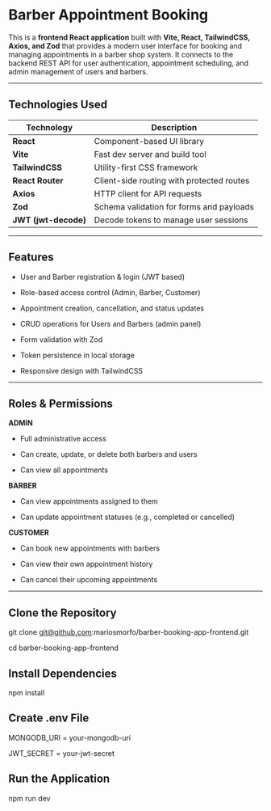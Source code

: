 # Barber Appointment Booking 

This is a **frontend React application** built with **Vite, React, TailwindCSS, Axios, and Zod** that provides a modern user interface for booking and managing appointments in a barber shop system. It connects to the backend REST API for user authentication, appointment scheduling, and admin management of users and barbers.

---

## Technologies Used

| Technology | Description |
|---|---|
| **React** | Component-based UI library |
| **Vite** | Fast dev server and build tool |
| **TailwindCSS** | Utility-first CSS framework |
| **React Router** | Client-side routing with protected routes |
| **Axios** | HTTP client for API requests |
| **Zod** | Schema validation for forms and payloads |
| **JWT (jwt-decode)** | Decode tokens to manage user sessions |

---

## Features

- User and Barber registration & login (JWT based)

- Role-based access control (Admin, Barber, Customer)  

- Appointment creation, cancellation, and status updates  

- CRUD operations for Users and Barbers (admin panel)  

- Form validation with Zod  

- Token persistence in local storage  

- Responsive design with TailwindCSS  

---

## Roles & Permissions

**ADMIN**

- Full administrative access

- Can create, update, or delete both barbers and users

- Can view all appointments

**BARBER**

- Can view appointments assigned to them

- Can update appointment statuses (e.g., completed or cancelled)

**CUSTOMER**

- Can book new appointments with barbers

- Can view their own appointment history

- Can cancel their upcoming appointments

---

## Clone the Repository

git clone git@github.com:mariosmorfo/barber-booking-app-frontend.git

cd barber-booking-app-frontend

## Install Dependencies

npm install

## Create .env File

MONGODB_URI = your-mongodb-uri

JWT_SECRET = your-jwt-secret

## Run the Application 

npm run dev

